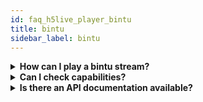 ```yaml
---
id: faq_h5live_player_bintu
title: bintu
sidebar_label: bintu
---
```


<details><summary><strong>How can I play a bintu stream?</strong></summary>

Use for the `config.source` object the subobject `bintu`. It’s only necessary to pass the property `streamid`


```javascript
var config = {
    "source": {
        "bintu": {
            "apiurl": "https://bintu.nanocosmos.de",
            "streamid": "39b2cc18-7116-43a4-81bd-f62b7a1a9dbc"
       	 }

}
```

</details>

<details><summary><strong>Can I check capabilities?</strong></summary>

Yes, you can check the static capabilities array of the NanoPlayers class `NanoPlayer.capabilities`. If the array has values, the player is supported. Values can be `h5live`, `flash` and `native`.

</details>

<details><summary><strong>Is there an API documentation available?</strong></summary>

Yes, you can find it [here](http://docs.nanocosmos.de/docs/nanoplayer/nanoplayer_api_class).

</details>

